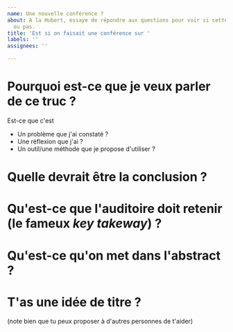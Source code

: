 ```yaml
---
name: Une nouvelle conférence ?
about: A la Hubert, essaye de répondre aux questions pour voir si cette idée est mature
  ou pas.
title: 'Est si on faisait une conférence sur '
labels: ''
assignees: ''

---
```


# Pourquoi est-ce que je veux parler de ce truc ?

Est-ce que c'est

* Un problème que j'ai constaté ?
* Une réflexion que j'ai ?
* Un outil/une méthode que je propose d'utiliser ?

# Quelle devrait être la conclusion ?

# Qu'est-ce que l'auditoire doit retenir (le fameux *key takeway*) ?

# Qu'est-ce qu'on met dans l'abstract ?

# T'as une idée de titre ?

(note bien que tu peux proposer à d'autres personnes de t'aider)
